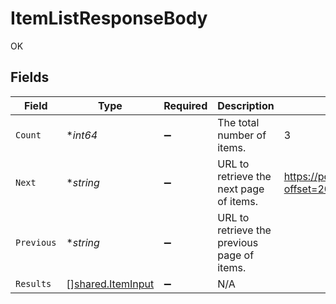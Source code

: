 # ItemListResponseBody

OK


## Fields

| Field                                                         | Type                                                          | Required                                                      | Description                                                   | Example                                                       |
| ------------------------------------------------------------- | ------------------------------------------------------------- | ------------------------------------------------------------- | ------------------------------------------------------------- | ------------------------------------------------------------- |
| `Count`                                                       | **int64*                                                      | :heavy_minus_sign:                                            | The total number of items.                                    | 3                                                             |
| `Next`                                                        | **string*                                                     | :heavy_minus_sign:                                            | URL to retrieve the next page of items.                       | https://pokeapi.co/api/v2/item/?offset=20&limit=20            |
| `Previous`                                                    | **string*                                                     | :heavy_minus_sign:                                            | URL to retrieve the previous page of items.                   |                                                               |
| `Results`                                                     | [][shared.ItemInput](../../../pkg/models/shared/iteminput.md) | :heavy_minus_sign:                                            | N/A                                                           |                                                               |